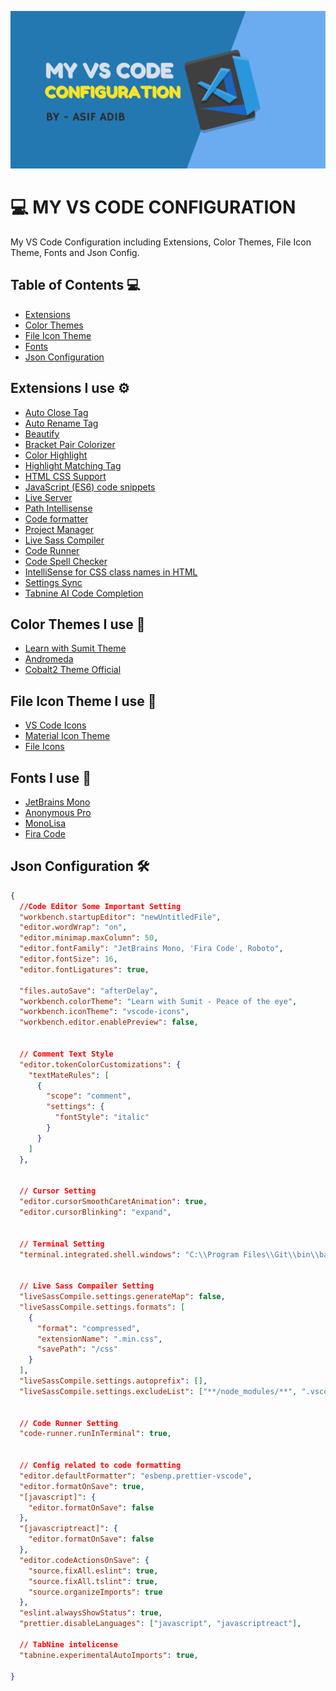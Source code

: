 ![](banner.png)

# 💻 MY VS CODE CONFIGURATION
My VS Code Configuration including Extensions, Color Themes, File Icon Theme, Fonts and Json Config.



## Table of Contents 💻

- [Extensions](#extensions-i-use)
- [Color Themes](#color-themes-i-use)
- [File Icon Theme](#file-icon-theme-i-use)
- [Fonts](#fonts-i-use)
- [Json Configuration](#Json-configuration)



## Extensions I use ⚙

- [Auto Close Tag](https://marketplace.visualstudio.com/items?itemName=formulahendry.auto-close-tag)
- [Auto Rename Tag](https://marketplace.visualstudio.com/items?itemName=formulahendry.auto-rename-tag)
- [Beautify](https://marketplace.visualstudio.com/items?itemName=HookyQR.beautify)
- [Bracket Pair Colorizer](https://marketplace.visualstudio.com/items?itemName=CoenraadS.bracket-pair-colorizer)
- [Color Highlight](https://marketplace.visualstudio.com/items?itemName=naumovs.color-highlight)
- [Highlight Matching Tag](https://marketplace.visualstudio.com/items?itemName=vincaslt.highlight-matching-tag)
- [HTML CSS Support](https://marketplace.visualstudio.com/items?itemName=ecmel.vscode-html-css)
- [JavaScript (ES6) code snippets](https://marketplace.visualstudio.com/items?itemName=xabikos.JavaScriptSnippets)
- [Live Server](https://marketplace.visualstudio.com/items?itemName=ritwickdey.LiveServer)
- [Path Intellisense](https://marketplace.visualstudio.com/items?itemName=christian-kohler.path-intellisense)
- [Code formatter](https://marketplace.visualstudio.com/items?itemName=esbenp.prettier-vscode)
- [Project Manager](https://marketplace.visualstudio.com/items?itemName=alefragnani.project-manager)
- [Live Sass Compiler](https://marketplace.visualstudio.com/items?itemName=ritwickdey.live-sass)
- [Code Runner](https://marketplace.visualstudio.com/items?itemName=formulahendry.code-runner)
- [Code Spell Checker](https://marketplace.visualstudio.com/items?itemName=streetsidesoftware.code-spell-checker)
- [IntelliSense for CSS class names in HTML](https://marketplace.visualstudio.com/items?itemName=Zignd.html-css-class-completion)
- [Settings Sync](https://marketplace.visualstudio.com/items?itemName=Shan.code-settings-sync)
- [Tabnine AI Code Completion](https://marketplace.visualstudio.com/items?itemName=TabNine.tabnine-vscode)



## Color Themes I use 🌈

- [Learn with Sumit Theme](https://marketplace.visualstudio.com/items?itemName=SumitSaha.learn-with-sumit-theme)
- [Andromeda](https://marketplace.visualstudio.com/items?itemName=EliverLara.andromeda)
- [Cobalt2 Theme Official](https://marketplace.visualstudio.com/items?itemName=wesbos.theme-cobalt2)



## File Icon Theme I use 📁

- [VS Code Icons](https://marketplace.visualstudio.com/items?itemName=vscode-icons-team.vscode-icons)
- [Material Icon Theme](https://marketplace.visualstudio.com/items?itemName=PKief.material-icon-theme)
- [File Icons](https://marketplace.visualstudio.com/items?itemName=file-icons.file-icons)



## Fonts I use 🌠 

- [JetBrains Mono](https://www.jetbrains.com/lp/mono)
- [Anonymous Pro](https://www.marksimonson.com/fonts/view/anonymous-pro)
- [MonoLisa](https://www.monolisa.dev)
- [Fira Code](https://github.com/tonsky/FiraCode)



## Json Configuration 🛠

```json
{
  //Code Editor Some Important Setting
  "workbench.startupEditor": "newUntitledFile",
  "editor.wordWrap": "on",
  "editor.minimap.maxColumn": 50,
  "editor.fontFamily": "JetBrains Mono, 'Fira Code', Roboto",
  "editor.fontSize": 16,
  "editor.fontLigatures": true,

  "files.autoSave": "afterDelay",
  "workbench.colorTheme": "Learn with Sumit - Peace of the eye",
  "workbench.iconTheme": "vscode-icons",
  "workbench.editor.enablePreview": false,


  // Comment Text Style
  "editor.tokenColorCustomizations": {
    "textMateRules": [
      {
        "scope": "comment",
        "settings": {
          "fontStyle": "italic"
        }
      }
    ]
  },


  // Cursor Setting
  "editor.cursorSmoothCaretAnimation": true,
  "editor.cursorBlinking": "expand",


  // Terminal Setting
  "terminal.integrated.shell.windows": "C:\\Program Files\\Git\\bin\\bash.exe",


  // Live Sass Compailer Setting
  "liveSassCompile.settings.generateMap": false,
  "liveSassCompile.settings.formats": [
    {
      "format": "compressed",
      "extensionName": ".min.css",
      "savePath": "/css"
    }
  ],
  "liveSassCompile.settings.autoprefix": [],
  "liveSassCompile.settings.excludeList": ["**/node_modules/**", ".vscode/**"],


  // Code Runner Setting
  "code-runner.runInTerminal": true,


  // Config related to code formatting
  "editor.defaultFormatter": "esbenp.prettier-vscode",
  "editor.formatOnSave": true,
  "[javascript]": {
    "editor.formatOnSave": false
  },
  "[javascriptreact]": {
    "editor.formatOnSave": false
  },
  "editor.codeActionsOnSave": {
    "source.fixAll.eslint": true,
    "source.fixAll.tslint": true,
    "source.organizeImports": true
  },
  "eslint.alwaysShowStatus": true,
  "prettier.disableLanguages": ["javascript", "javascriptreact"],

  // TabNine intelicense
  "tabnine.experimentalAutoImports": true,

}
```
